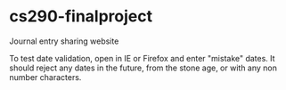 # cs290-finalproject
Journal entry sharing website

To test date validation, open in IE or Firefox and enter "mistake" dates. It should reject any dates in the future, from the stone age, or with any non number characters.
